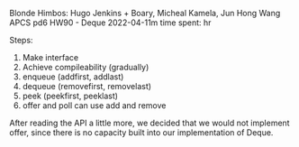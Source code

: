 Blonde Himbos: Hugo Jenkins + Boary, Micheal Kamela, Jun Hong Wang
APCS pd6
HW90 - Deque
2022-04-11m
time spent:  hr

Steps:
1) Make interface
2) Achieve compileability (gradually)
3) enqueue (addfirst, addlast)
4) dequeue (removefirst, removelast)
5) peek (peekfirst, peeklast)
6) offer and poll can use add and remove

After reading the API a little more, we decided that we would not implement offer, since there is no capacity built into our implementation of Deque. 
